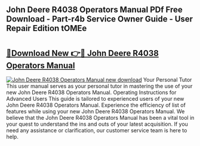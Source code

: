 ## John Deere R4038 Operators Manual PDf Free Download - Part-r4b Service Owner Guide - User Repair Edition tOMEe

# <h2><a href="http://bc9456.oget.top/?id=John+Deere+R4038+Operators+Manual">🔗Download New 👉🔴 John Deere R4038 Operators Manual</a></h2>

[![John Deere R4038 Operators Manual new download](https://i.imgur.com/5g1atiW.png)](http://bc9456.oget.top/?id=John+Deere+R4038+Operators+Manual)
Your Personal Tutor This user manual serves as your personal tutor in mastering the use of your new John Deere R4038 Operators Manual. Operating Instructions for Advanced Users This guide is tailored to experienced users of your new John Deere R4038 Operators Manual. Experience the efficiency of list of features while using your new John Deere R4038 Operators Manual. We believe that the John Deere R4038 Operators Manual has been a vital tool in your quest to understand the ins and outs of your latest acquisition. If you need any assistance or clarification, our customer service team is here to help.
